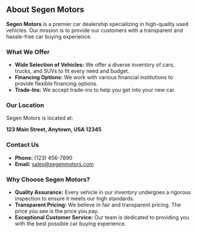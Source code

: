 ## About Segen Motors

**Segen Motors** is a premier car dealership specializing in high-quality used vehicles. Our mission is to provide our customers with a transparent and hassle-free car buying experience.

### What We Offer

*   **Wide Selection of Vehicles:** We offer a diverse inventory of cars, trucks, and SUVs to fit every need and budget.
*   **Financing Options:** We work with various financial institutions to provide flexible financing options.
*   **Trade-Ins:** We accept trade-ins to help you get into your new car.

### Our Location

Segen Motors is located at:

**123 Main Street, Anytown, USA 12345**

### Contact Us

*   **Phone:** (123) 456-7890
*   **Email:** sales@segenmotors.com

### Why Choose Segen Motors?

*   **Quality Assurance:** Every vehicle in our inventory undergoes a rigorous inspection to ensure it meets our high standards.
*   **Transparent Pricing:** We believe in fair and transparent pricing. The price you see is the price you pay.
*   **Exceptional Customer Service:** Our team is dedicated to providing you with the best possible car buying experience.
